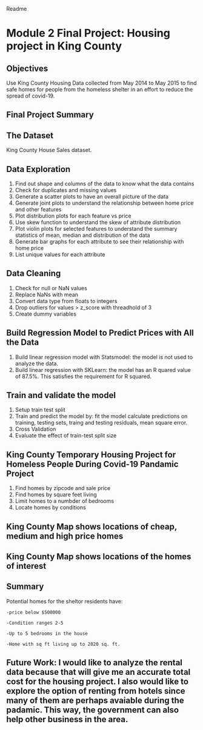 Readme


# Module 2 Final Project: Housing project in King County


## Objectives

Use King County Housing Data collected from May 2014 to May 2015 to find safe 
homes for people from the homeless shelter in an effort to reduce the spread
of covid-19.

## Final Project Summary


## The Dataset

King County House Sales dataset. 

## Data Exploration

1. Find out shape and columns of the data to know what the data contains
2. Check for duplicates and missing values
3. Generate a scatter plots to have an overall picture of the data
4. Generate joint plots to understand the relationship between home price and other
features
5. Plot distribution plots for each feature vs price 
6. Use skew function to understand the skew of attribute distribution
7. Plot violin plots for selected features to understand the summary statistics of mean, median and distribution of the data
8. Generate bar graphs for each attribute to see their relationship with home price
9. List unique values for each attribute

## Data Cleaning
1. Check for null or NaN values
2. Replace NaNs with mean
3. Convert data type from floats to integers
4. Drop outliers for values > z_score with threadhold of 3
5. Create dummy variables

## Build Regression Model to Predict Prices with All the Data
1. Build linear regression model with Statsmodel: the model is not used to
analyze the data.
2. Build linear regression with SKLearn: the model has an R quared value of 87.5%. This satisfies the requirement for R squared.

## Train and validate the model
1. Setup train test split
2. Train and predict the model by:
    fit the model
    calculate predictions on training, testing sets, traing and testing residuals, mean square error.  
3. Cross Validation
4. Evaluate the effect of train-test split size

## King County Temporary Housing Project for Homeless People During Covid-19 Pandamic Project
1. Find homes by zipcode and sale price
2. Find homes by square feet living
3. Limit homes to a numbder of bedrooms
4. Locate homes by conditions

## King County Map shows locations of cheap, medium and high price homes
## King County Map shows locations of the homes of interest

## Summary

Potential homes for the sheltor residents have:
    
    -price below $500000
    
    -Condition ranges 2-5
    
    -Up to 5 bedrooms in the house 
    
    -Home with sq ft living up to 2020 sq. ft.

## Future Work: I would like to analyze the rental data because that will give me an accurate total cost for the housing project. I also would like to explore the option of renting from hotels since many of them are perhaps avaiable during the padamic. This way, the government can also help other business in the area. 